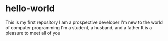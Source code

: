 # hello-world
This is my first repository
I am a prospective developer
I'm new to the world of computer programming
I'm a student, a husband, and a father
It is a pleasure to meet all of you
